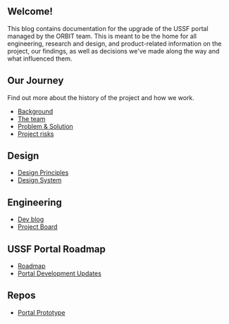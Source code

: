 ## Welcome!
This blog contains documentation for the upgrade of the USSF portal managed by the ORBIT team. This is meant to be the home for all engineering, research and design, and product-related information on the project, our findings, as well as decisions we've made along the way and what influenced them.

## Our Journey
Find out more about the history of the project and how we work. 
* [Background]()
* [The team]()
* [Problem & Solution]()
* [Project risks]()

## Design
* [Design Principles](#)
* [Design System](#)

## Engineering
* [Dev blog](#)
* [Project Board](https://github.com/orgs/USSF-ORBIT/projects/3)

## USSF Portal Roadmap
* [Roadmap](https://ussf-orbit.github.io/ussf-portal/USSF-Portal-Product-Roadmap)
* [Portal Development Updates](https://ussf-orbit.github.io/ussf-portal/development-updates)

## Repos
* [Portal Prototype](https://github.com/USSF-ORBIT/ussf-portal-prototype)
